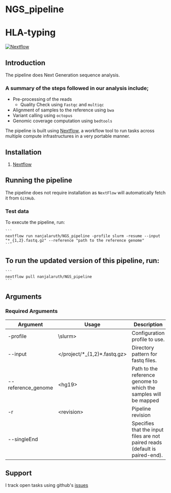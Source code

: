 # NGS_pipeline

# HLA-typing

[![Nextflow](https://img.shields.io/badge/nextflow-%E2%89%A520.04.0-brightgreen.svg)](https://www.nextflow.io/)

## Introduction

The pipeline does Next Generation sequence analysis.

### A summary of the steps followed in our analysis include; 

- Pre-processing of the reads
  - Quality Check using `Fastqc` and `multiqc`
- Alignment of samples to the reference using `bwa`
- Variant calling using `octopus`
- Genomic coverage computation using `bedtools`

The pipeline is built using [Nextflow](https://www.nextflow.io), a workflow tool to run tasks across multiple compute infrastructures in a very portable manner. 

## Installation 
1. [Nextflow](https://www.nextflow.io/docs/latest/getstarted.html)

## Running the pipeline
The pipeline does not require installation as `NextFlow` will automatically fetch it from `GitHub`.

### Test data
To execute the pipeline, run:

    ```
    nextflow run nanjalaruth/NGS_pipeline -profile slurm -resume --input "*_{1,2}.fastq.gz" --reference "path to the reference genome"
    ```
## To run the updated version of this pipeline, run:

    ```
    nextflow pull nanjalaruth/NGS_pipeline
    ```
    
## Arguments

### Required Arguments
| Argument  | Usage                            | Description                                                          |
|-----------|----------------------------------|----------------------------------------------------------------------|
| -profile  | \slurm\>                    | Configuration profile to use.                                       |
| --input  | \</project/\*\_{1,2}\*.fastq.gz\> | Directory pattern for fastq files.                                   |
| --reference_genome    | \<hg19\>              | Path to the reference genome to which the samples will be mapped |
| -r    | \<revision\>  | Pipeline revision     |
| --singleEnd  |             | Specifies that the input files are not paired reads (default is paired-end). |

## Support
I track open tasks using github's [issues](https://github.com/nanjalaruth/HLA-typing/issues)
